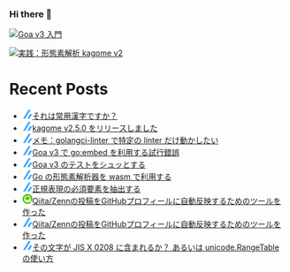### Hi there 👋

[![Goa v3 入門](https://user-images.githubusercontent.com/4232165/99132515-db697b00-2659-11eb-8dae-05b549bcba90.png)](https://zenn.dev/ikawaha/books/goa-design-v3)

[![実践：形態素解析 kagome v2](https://user-images.githubusercontent.com/4232165/102152682-e281e400-3eb8-11eb-91f7-13e08a8977d9.png)](https://zenn.dev/ikawaha/books/kagome-v2-japanese-tokenizer)

# Recent Posts

<!--[START github.com/ikawaha/feedsnippet]--><!--[2021-08-01T07:07:28Z]-->
* ![](./icon/zenn.png)[それは常用漢字ですか？](https://zenn.dev/ikawaha/articles/20210801-e995d788c30ec1)
* ![](./icon/zenn.png)[kagome v2.5.0 をリリースしました](https://zenn.dev/ikawaha/articles/20210608-a3a030de26befd89d0ec)
* ![](./icon/zenn.png)[メモ：golangci-linter で特定の linter だけ動かしたい](https://zenn.dev/ikawaha/articles/20210506-cfb8a0eba2df86f0a5fd)
* ![](./icon/zenn.png)[Goa v3 で go:embed を利用する試行錯誤](https://zenn.dev/ikawaha/articles/20210503-3d72f1747f43efd3bdc9)
* ![](./icon/zenn.png)[Goa v3 のテストをシュッとする](https://zenn.dev/ikawaha/articles/hatena-20191203-154521)
* ![](./icon/zenn.png)[Go の形態素解析器を wasm で利用する](https://zenn.dev/ikawaha/articles/20210331-e661ac866f5ff0fc5eb8)
* ![](./icon/zenn.png)[正規表現の必須要素を抽出する](https://zenn.dev/ikawaha/articles/20210323-347ab9d63316a4517047)
* ![](./icon/qiita.png)[Qiita/Zennの投稿をGitHubプロフィールに自動反映するためのツールを作った](https://qiita.com/ikawaha/items/6829b2872319aa6be716)
* ![](./icon/zenn.png)[Qiita/Zennの投稿をGitHubプロフィールに自動反映するためのツールを作った](https://zenn.dev/ikawaha/articles/20210221-c8f2d9ac028ae49d551a)
* ![](./icon/zenn.png)[その文字が JIS X 0208 に含まれるか？ あるいは unicode.RangeTable の使い方](https://zenn.dev/ikawaha/articles/20210116-ab1ac4a692ae8bb4d9cf)
<!--[END github.com/ikawaha/feedsnippet]-->

